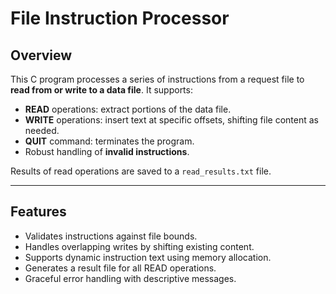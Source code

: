 # File Instruction Processor

## Overview
This C program processes a series of instructions from a request file to **read from or write to a data file**. It supports:

- **READ** operations: extract portions of the data file.
- **WRITE** operations: insert text at specific offsets, shifting file content as needed.
- **QUIT** command: terminates the program.
- Robust handling of **invalid instructions**.

Results of read operations are saved to a `read_results.txt` file.

---

## Features
- Validates instructions against file bounds.
- Handles overlapping writes by shifting existing content.
- Supports dynamic instruction text using memory allocation.
- Generates a result file for all READ operations.
- Graceful error handling with descriptive messages.